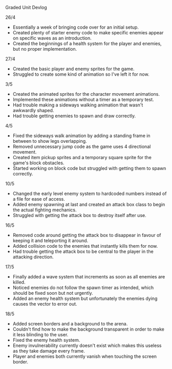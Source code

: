 Graded Unit Devlog

26/4
- Essentially a week of bringing code over for an initial setup.
- Created plenty of starter enemy code to make specific enemies appear on specific waves as an introduction.
- Created the beginnings of a health system for the player and enemies, but no proper implementation.

27/4
- Created the basic player and enemy sprites for the game.
- Struggled to create some kind of animation so I've left it for now.

3/5
- Created the animated sprites for the character movement animations.
- Implemented these animations without a timer as a temporary test.
- Had trouble making a sideways walking animation that wasn't awkwardly shaped.
- Had trouble getting enemies to spawn and draw correctly.

4/5
- Fixed the sideways walk animation by adding a standing frame in between to show legs overlapping.
- Removed unnecessary jump code as the game uses 4 directional movement.
- Created item pickup sprites and a temporary square sprite for the game's block obstacles.
- Started working on block code but struggled with getting them to spawn correctly.

10/5
- Changed the early level enemy system to hardcoded numbers instead of a file for ease of access.
- Added enemy spawning at last and created an attack box class to begin the actual fighting mechanics.
- Struggled with getting the attack box to destroy itself after use.

16/5
- Removed code around getting the attack box to disappear in favour of keeping it and teleporting it around.
- Added collision code to the enemies that instantly kills them for now.
- Had trouble getting the attack box to be central to the player in the attacking direction.

17/5
- Finally added a wave system that increments as soon as all enemies are killed.
- Noticed enemies do not follow the spawn timer as intended, which should be fixed soon but not urgently.
- Added an enemy health system but unfortunately the enemies dying causes the vector to error out.

18/5
- Added screen borders and a background to the arena.
- Couldn't find how to make the background transparent in order to make it less blinding to the user.
- Fixed the enemy health system.
- Enemy invulnerability currently doesn't exist which makes this useless as they take damage every frame.
- Player and enemies both currently vanish when touching the screen border.
